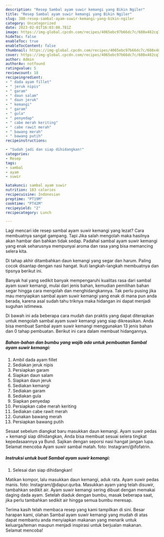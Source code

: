 ```yaml
---
description: "Resep Sambal ayam suwir kemangi yang Bikin Ngiler"
title: "Resep Sambal ayam suwir kemangi yang Bikin Ngiler"
slug: 380-resep-sambal-ayam-suwir-kemangi-yang-bikin-ngiler
category: Uncategorized
date: 2023-02-01T16:03:08.781Z
image: https://img-global.cpcdn.com/recipes/4065ebc97b66dc7c/680x482cq70/sambal-ayam-suwir-kemangi-foto-resep-utama.jpg
hideToc: false
enableToc: true
enableTocContent: false
thumbnail: https://img-global.cpcdn.com/recipes/4065ebc97b66dc7c/680x482cq70/sambal-ayam-suwir-kemangi-foto-resep-utama.jpg
cover: https://img-global.cpcdn.com/recipes/4065ebc97b66dc7c/680x482cq70/sambal-ayam-suwir-kemangi-foto-resep-utama.jpg
author: Admin
authorAv: notfound
ratingvalue: 5
reviewcount: 18
recipeingredient:
- " dada ayam fillet"
- " jeruk nipis"
- " garam"
- " daun salam"
- " daun jeruk"
- " kemangi"
- " garam"
- " gula"
- " penyedap"
- " cabe merah keriting"
- " cabe rawit merah"
- " bawang merah"
- " bawang putih"
recipeinstructions:

- "Sudah jadi dan siap dihidangkan!"
categories:
- Resep
tags:
- sambal
- ayam
- suwir

katakunci: sambal ayam suwir 
nutrition: 183 calories
recipecuisine: Indonesian
preptime: "PT19M"
cooktime: "PT42M"
recipeyield: "2"
recipecategory: Lunch

---
```



Lagi mencari ide resep sambal ayam suwir kemangi yang lezat? Cara membuatnya sangat gampang. Tapi Jika salah mengolah maka hasilnya akan hambar dan bahkan tidak sedap. Padahal sambal ayam suwir kemangi yang enak seharusnya mempunyai aroma dan rasa yang bisa memancing selera kita.


Di tahap akhir ditambahkan daun kemangi yang segar dan harum. Paling cocok disantap dengan nasi hangat. Ikuti langkah-langkah membuatnya dan tipsnya berikut ini.

Banyak hal yang sedikit banyak mempengaruhi kualitas rasa dari sambal ayam suwir kemangi, mulai dari jenis bahan, kemudian pemilihan bahan segar hingga cara mengolah dan menghidangkannya. Tak perlu pusing jika mau menyiapkan sambal ayam suwir kemangi yang enak di mana pun anda berada, karena asal sudah tahu triknya maka hidangan ini dapat menjadi suguhan istimewa.


Di bawah ini ada beberapa cara mudah dan praktis yang dapat diterapkan untuk mengolah sambal ayam suwir kemangi yang siap dikreasikan. Anda bisa membuat Sambal ayam suwir kemangi menggunakan 13 jenis bahan dan 0 tahap pembuatan. Berikut ini cara dalam membuat hidangannya.

<!--inarticleads1-->

##### Bahan-bahan dan bumbu yang wajib ada untuk pembuatan Sambal ayam suwir kemangi:

1. Ambil  dada ayam fillet
1. Sediakan  jeruk nipis
1. Persiapkan  garam
1. Siapkan  daun salam
1. Siapkan  daun jeruk
1. Sediakan  kemangi
1. Sediakan  garam
1. Sediakan  gula
1. Siapkan  penyedap
1. Persiapkan  cabe merah keriting
1. Sediakan  cabe rawit merah
1. Gunakan  bawang merah
1. Persiapkan  bawang putih


Sesaat sebelum diangkat baru masukkan daun kemangi. Ayam suwir pedas + kemangi siap dihidangkan, Anda bisa membuat sesuai selera tingkat kepedasaannya ya Bund. Sajikan dengan seporsi nasi hangat jangan lupa. Selamat mencoba Ayam suwir sambal matah. foto: Instagram/@ifofatrin. 

<!--inarticleads2-->

##### Instruksi untuk buat Sambal ayam suwir kemangi:


1. Selesai dan siap dihidangkan!

Matikan kompor, lalu masukkan daun kemangi, aduk rata. Ayam suwir pedas manis. foto: Instagram/@dapur.qurba. Masukkan ayam yang telah disuwir, tambahkan sedikit air. Ayam suwir kemangi sering dibuat dengan memakai daging dada ayam. Setelah diaduk dengan bumbu, masak beberapa saat, jika perlu tambahkan sedikit air hingga semua bumbu meresap. 

Terima kasih telah membaca resep yang kami tampilkan di sini. Besar harapan kami, olahan Sambal ayam suwir kemangi yang mudah di atas dapat membantu anda menyiapkan makanan yang menarik untuk keluarga/teman maupun menjadi inspirasi untuk berjualan makanan. Selamat mencoba!
